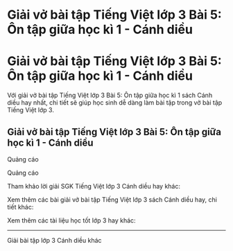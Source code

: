 # Giải vở bài tập Tiếng Việt lớp 3 Bài 5: Ôn tập giữa học kì 1 - Cánh diều

# Giải vở bài tập Tiếng Việt lớp 3 Bài 5: Ôn tập giữa học kì 1 - Cánh diều

Với giải vở bài tập Tiếng Việt lớp 3 Bài 5: Ôn tập giữa học kì 1 sách Cánh diều hay nhất, chi tiết sẽ giúp học sinh dễ dàng làm bài tập trong vở bài tập Tiếng Việt lớp 3.

## Giải vở bài tập Tiếng Việt lớp 3 Bài 5: Ôn tập giữa học kì 1 - Cánh diều

Quảng cáo

Quảng cáo

Tham khảo lời giải SGK Tiếng Việt lớp 3 Cánh diều hay khác:

Xem thêm các bài giải vở bài tập Tiếng Việt lớp 3 sách Cánh diều hay, chi tiết khác:

Xem thêm các tài liệu học tốt lớp 3 hay khác:

* * *

Giải bài tập lớp 3 Cánh diều khác
